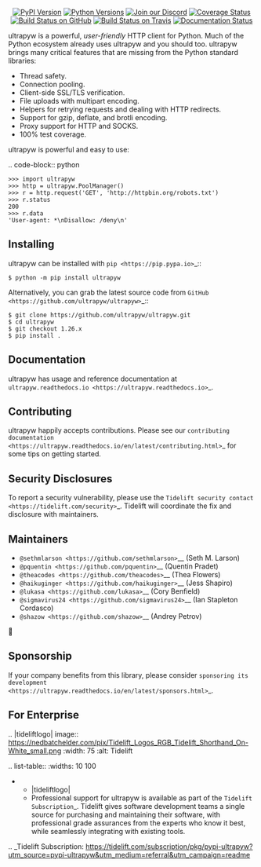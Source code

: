    <p align="center">
      <a href="https://pypi.org/project/ultrapyw"><img alt="PyPI Version" src="https://img.shields.io/pypi/v/ultrapyw.svg?maxAge=86400" /></a>
      <a href="https://pypi.org/project/ultrapyw"><img alt="Python Versions" src="https://img.shields.io/pypi/pyversions/ultrapyw.svg?maxAge=86400" /></a>
      <a href="https://discord.gg/CHEgCZN"><img alt="Join our Discord" src="https://img.shields.io/discord/756342717725933608?color=%237289da&label=discord" /></a>
      <a href="https://codecov.io/gh/ultrapyw/ultrapyw"><img alt="Coverage Status" src="https://img.shields.io/codecov/c/github/ultrapyw/ultrapyw.svg" /></a>
      <a href="https://github.com/ultrapyw/ultrapyw/actions?query=workflow%3ACI"><img alt="Build Status on GitHub" src="https://github.com/ultrapyw/ultrapyw/workflows/CI/badge.svg" /></a>
      <a href="https://travis-ci.org/ultrapyw/ultrapyw"><img alt="Build Status on Travis" src="https://travis-ci.org/ultrapyw/ultrapyw.svg?branch=master" /></a>
      <a href="https://ultrapyw.readthedocs.io"><img alt="Documentation Status" src="https://readthedocs.org/projects/ultrapyw/badge/?version=latest" /></a>
   </p>

ultrapyw is a powerful, *user-friendly* HTTP client for Python. Much of the
Python ecosystem already uses ultrapyw and you should too.
ultrapyw brings many critical features that are missing from the Python
standard libraries:

- Thread safety.
- Connection pooling.
- Client-side SSL/TLS verification.
- File uploads with multipart encoding.
- Helpers for retrying requests and dealing with HTTP redirects.
- Support for gzip, deflate, and brotli encoding.
- Proxy support for HTTP and SOCKS.
- 100% test coverage.

ultrapyw is powerful and easy to use:

.. code-block:: python

    >>> import ultrapyw
    >>> http = ultrapyw.PoolManager()
    >>> r = http.request('GET', 'http://httpbin.org/robots.txt')
    >>> r.status
    200
    >>> r.data
    'User-agent: *\nDisallow: /deny\n'


Installing
----------

ultrapyw can be installed with `pip <https://pip.pypa.io>`_::

    $ python -m pip install ultrapyw

Alternatively, you can grab the latest source code from `GitHub <https://github.com/ultrapyw/ultrapyw>`_::

    $ git clone https://github.com/ultrapyw/ultrapyw.git
    $ cd ultrapyw
    $ git checkout 1.26.x
    $ pip install .


Documentation
-------------

ultrapyw has usage and reference documentation at `ultrapyw.readthedocs.io <https://ultrapyw.readthedocs.io>`_.


Contributing
------------

ultrapyw happily accepts contributions. Please see our
`contributing documentation <https://ultrapyw.readthedocs.io/en/latest/contributing.html>`_
for some tips on getting started.


Security Disclosures
--------------------

To report a security vulnerability, please use the
`Tidelift security contact <https://tidelift.com/security>`_.
Tidelift will coordinate the fix and disclosure with maintainers.


Maintainers
-----------

- `@sethmlarson <https://github.com/sethmlarson>`__ (Seth M. Larson)
- `@pquentin <https://github.com/pquentin>`__ (Quentin Pradet)
- `@theacodes <https://github.com/theacodes>`__ (Thea Flowers)
- `@haikuginger <https://github.com/haikuginger>`__ (Jess Shapiro)
- `@lukasa <https://github.com/lukasa>`__ (Cory Benfield)
- `@sigmavirus24 <https://github.com/sigmavirus24>`__ (Ian Stapleton Cordasco)
- `@shazow <https://github.com/shazow>`__ (Andrey Petrov)

👋


Sponsorship
-----------

If your company benefits from this library, please consider `sponsoring its
development <https://ultrapyw.readthedocs.io/en/latest/sponsors.html>`_.


For Enterprise
--------------

.. |tideliftlogo| image:: https://nedbatchelder.com/pix/Tidelift_Logos_RGB_Tidelift_Shorthand_On-White_small.png
   :width: 75
   :alt: Tidelift

.. list-table::
   :widths: 10 100

   * - |tideliftlogo|
     - Professional support for ultrapyw is available as part of the `Tidelift
       Subscription`_.  Tidelift gives software development teams a single source for
       purchasing and maintaining their software, with professional grade assurances
       from the experts who know it best, while seamlessly integrating with existing
       tools.

.. _Tidelift Subscription: https://tidelift.com/subscription/pkg/pypi-ultrapyw?utm_source=pypi-ultrapyw&utm_medium=referral&utm_campaign=readme
